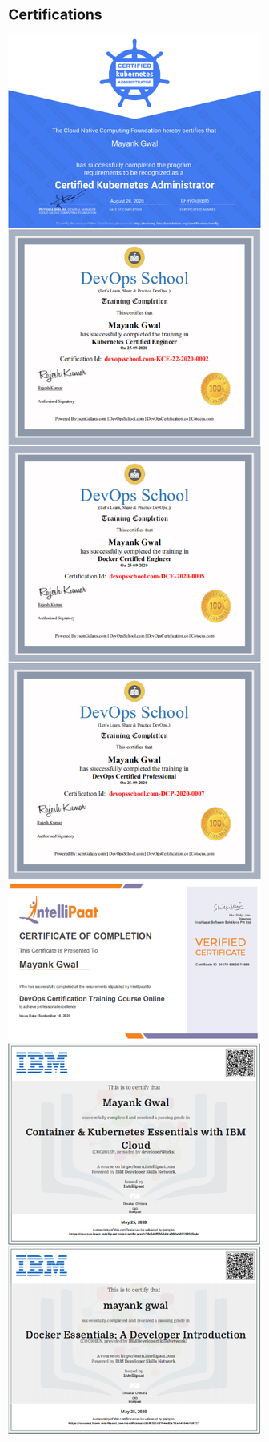 # Certifications


<img src="https://github.com/mike0208/Certifications/blob/main/mayank-gwal-certified-kubernetes-administrator-cka-certificate.PNG">


<img src=https://github.com/mike0208/Certifications/blob/main/Kubernetes_devops_school.PNG>


<img src=https://github.com/mike0208/Certifications/blob/main/DCE_devops_school.PNG>

<img src=https://github.com/mike0208/Certifications/blob/main/Devops_devops_school.PNG>

<img src=https://github.com/mike0208/Certifications/blob/main/intellipaat-certificate-devops.PNG>

<img src=https://github.com/mike0208/Certifications/blob/main/KubernetesIntellipaat.PNG>


<img src=https://github.com/mike0208/Certifications/blob/main/DockerIntellipaat.PNG>
